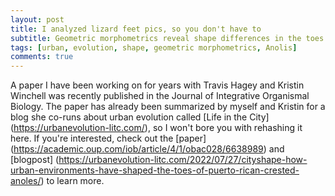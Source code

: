 ```yaml
---
layout: post
title: I analyzed lizard feet pics, so you don't have to
subtitle: Geometric morphometrics reveal shape differences in the toes of urban lizards
tags: [urban, evolution, shape, geometric morphometrics, Anolis]
comments: true
---
```


A paper I have been working on for years with Travis Hagey and Kristin Winchell was recently published in the Journal of Integrative Organismal Biology. The paper has 
already been summarized by myself and Kristin for a blog she co-runs about urban evolution called [Life in the City] (https://urbanevolution-litc.com/), so I won't bore 
you with rehashing it here. If you're interested, check out the [paper] (https://academic.oup.com/iob/article/4/1/obac028/6638989) and [blogpost] 
(https://urbanevolution-litc.com/2022/07/27/cityshape-how-urban-environments-have-shaped-the-toes-of-puerto-rican-crested-anoles/) to learn more. 

